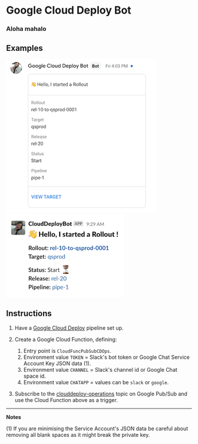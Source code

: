 # Google Cloud Deploy Bot
### Aloha mahalo

## Examples

![google chat example](deploybot_gchat.png)
![slack example](deploybot_slack.png)

## Instructions

1. Have a [Google Cloud Deploy](https://cloud.google.com/deploy) pipeline set up.
2. Create a Google Cloud Function, defining:
    1. Entry point is `CloudFuncPubSubCDOps`.
    2. Environment value `TOKEN` = Slack's bot token or Google Chat Service Account Key JSON data (1).
    3. Environment value `CHANNEL` = Slack's channel id or Google Chat space id.
    4. Environment value `CHATAPP` = values can be `slack` or `google`. 

3. Subscribe to the [clouddeploy-operations](https://cloud.google.com/deploy/docs/subscribe-deploy-notifications) topic on Google Pub/Sub and use the Cloud Function above as a trigger.

---

**Notes**

(1) If you are minimising the Service Account's JSON data be careful about removing all blank spaces as it might break the private key.